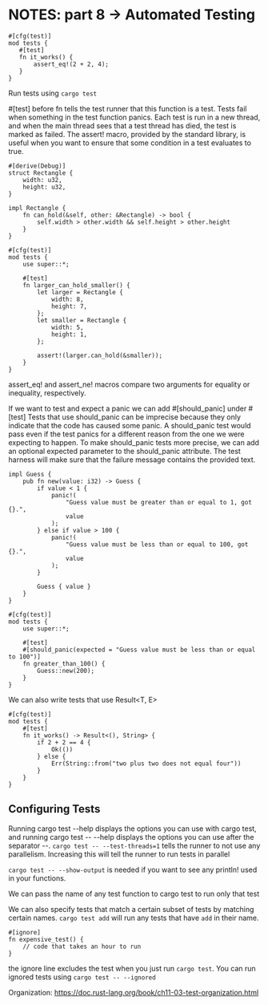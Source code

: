 # NOTES: part 8 -> Automated Testing

```
#[cfg(test)]
mod tests {
   #[test]
   fn it_works() {
       assert_eq!(2 + 2, 4);
   }
}
```

Run tests using `cargo test`

#[test] before fn tells the test runner that this function is a test. Tests fail when something in the test function panics. Each test is run in a new thread, and when the main thread sees that a test thread has died, the test is marked as failed.
The assert! macro, provided by the standard library, is useful when you want to ensure that some condition in a test evaluates to true.

```
#[derive(Debug)]
struct Rectangle {
    width: u32,
    height: u32,
}

impl Rectangle {
    fn can_hold(&self, other: &Rectangle) -> bool {
        self.width > other.width && self.height > other.height
    }
}

#[cfg(test)]
mod tests {
    use super::*;

    #[test]
    fn larger_can_hold_smaller() {
        let larger = Rectangle {
            width: 8,
            height: 7,
        };
        let smaller = Rectangle {
            width: 5,
            height: 1,
        };

        assert!(larger.can_hold(&smaller));
    }
}
```

assert_eq! and assert_ne! macros compare two arguments for equality or inequality, respectively.

If we want to test and expect a panic we can add #[should_panic] under #[test]
Tests that use should_panic can be imprecise because they only indicate that the code has caused some panic. A should_panic test would pass even if the test panics for a different reason from the one we were expecting to happen. To make should_panic tests more precise, we can add an optional expected parameter to the should_panic attribute. The test harness will make sure that the failure message contains the provided text.

```
impl Guess {
    pub fn new(value: i32) -> Guess {
        if value < 1 {
            panic!(
                "Guess value must be greater than or equal to 1, got {}.",
                value
            );
        } else if value > 100 {
            panic!(
                "Guess value must be less than or equal to 100, got {}.",
                value
            );
        }

        Guess { value }
    }
}

#[cfg(test)]
mod tests {
    use super::*;

    #[test]
    #[should_panic(expected = "Guess value must be less than or equal to 100")]
    fn greater_than_100() {
        Guess::new(200);
    }
}
```

We can also write tests that use Result<T, E>

```
#[cfg(test)]
mod tests {
    #[test]
    fn it_works() -> Result<(), String> {
        if 2 + 2 == 4 {
            Ok(())
        } else {
            Err(String::from("two plus two does not equal four"))
        }
    }
}
```

## Configuring Tests

Running cargo test --help displays the options you can use with cargo test, and running cargo test -- --help displays the options you can use after the separator --.
`cargo test -- --test-threads=1` tells the runner to not use any parallelism. Increasing this will tell the runner to run tests in parallel

`cargo test -- --show-output` is needed if you want to see any println! used in your functions.

We can pass the name of any test function to cargo test to run only that test

We can also specify tests that match a certain subset of tests by matching certain names. `cargo test add` will run any tests that have `add` in their name.

```
#[ignore]
fn expensive_test() {
    // code that takes an hour to run
}
```

the ignore line excludes the test when you just run `cargo test`. You can run ignored tests using `cargo test -- --ignored`

Organization: https://doc.rust-lang.org/book/ch11-03-test-organization.html
